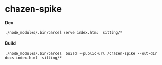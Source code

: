 # chazen-spike

#### Dev
    ./node_modules/.bin/parcel serve index.html  sitting/*

#### Build
    ./node_modules/.bin/parcel  build --public-url /chazen-spike --out-dir docs index.html  sitting/*
